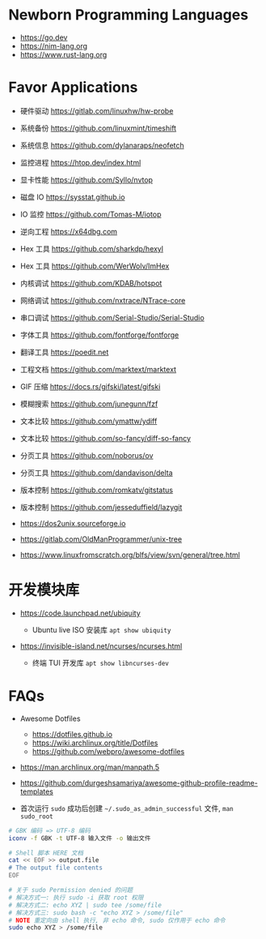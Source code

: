 # Newborn Programming Languages

- https://go.dev
- https://nim-lang.org
- https://www.rust-lang.org

# Favor Applications

  - 硬件驱动 https://gitlab.com/linuxhw/hw-probe
  - 系统备份 https://github.com/linuxmint/timeshift
  - 系统信息 https://github.com/dylanaraps/neofetch

  - 监控进程 https://htop.dev/index.html
  - 显卡性能 https://github.com/Syllo/nvtop
  - 磁盘 IO  https://sysstat.github.io
  - IO 监控  https://github.com/Tomas-M/iotop

  - 逆向工程 https://x64dbg.com
  - Hex 工具 https://github.com/sharkdp/hexyl
  - Hex 工具 https://github.com/WerWolv/ImHex

  - 内核调试 https://github.com/KDAB/hotspot
  - 网络调试 https://github.com/nxtrace/NTrace-core
  - 串口调试 https://github.com/Serial-Studio/Serial-Studio

  - 字体工具 https://github.com/fontforge/fontforge
  - 翻译工具 https://poedit.net
  - 工程文档 https://github.com/marktext/marktext
  - GIF 压缩 https://docs.rs/gifski/latest/gifski

  - 模糊搜索 https://github.com/junegunn/fzf
  - 文本比较 https://github.com/ymattw/ydiff
  - 文本比较 https://github.com/so-fancy/diff-so-fancy
  - 分页工具 https://github.com/noborus/ov
  - 分页工具 https://github.com/dandavison/delta

  - 版本控制 https://github.com/romkatv/gitstatus
  - 版本控制 https://github.com/jesseduffield/lazygit

  - https://dos2unix.sourceforge.io
  - https://gitlab.com/OldManProgrammer/unix-tree
  - https://www.linuxfromscratch.org/blfs/view/svn/general/tree.html

# 开发模块库

  - https://code.launchpad.net/ubiquity
    * Ubuntu live ISO 安装库 `apt show ubiquity`

  - https://invisible-island.net/ncurses/ncurses.html
    * 终端 TUI 开发库 `apt show libncurses-dev`

# FAQs

- Awesome Dotfiles
  * https://dotfiles.github.io
  * https://wiki.archlinux.org/title/Dotfiles
  * https://github.com/webpro/awesome-dotfiles

- https://man.archlinux.org/man/manpath.5
- https://github.com/durgeshsamariya/awesome-github-profile-readme-templates
- 首次运行 `sudo` 成功后创建 `~/.sudo_as_admin_successful` 文件, `man sudo_root`

```bash
# GBK 编码 => UTF-8 编码
iconv -f GBK -t UTF-8 输入文件 -o 输出文件

# Shell 脚本 HERE 文档
cat << EOF >> output.file
# The output file contents
EOF

# 关于 sudo Permission denied 的问题
# 解决方式一: 执行 sudo -i 获取 root 权限
# 解决方式二: echo XYZ | sudo tee /some/file
# 解决方式三: sudo bash -c "echo XYZ > /some/file"
# NOTE 重定向由 shell 执行, 非 echo 命令, sudo 仅作用于 echo 命令
sudo echo XYZ > /some/file
```
